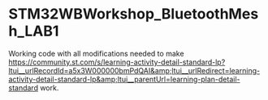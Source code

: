 # STM32WBWorkshop_BluetoothMesh_LAB1
Working code with all modifications needed to make https://community.st.com/s/learning-activity-detail-standard-lp?ltui__urlRecordId=a5x3W000000bmPdQAI&amp;ltui__urlRedirect=learning-activity-detail-standard-lp&amp;ltui__parentUrl=learning-plan-detail-standard work.
